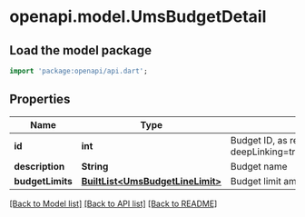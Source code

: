 # openapi.model.UmsBudgetDetail

## Load the model package
```dart
import 'package:openapi/api.dart';
```

## Properties
Name | Type | Description | Notes
------------ | ------------- | ------------- | -------------
**id** | **int** | Budget ID, as retrievable from <a href=\"?deepLinking=true#/Budget/GetBudgetsForCustomer\">/api/Budget</a> | [optional] 
**description** | **String** | Budget name | [optional] 
**budgetLimits** | [**BuiltList&lt;UmsBudgetLineLimit&gt;**](UmsBudgetLineLimit.md) | Budget limit amounts per category | [optional] 

[[Back to Model list]](../README.md#documentation-for-models) [[Back to API list]](../README.md#documentation-for-api-endpoints) [[Back to README]](../README.md)


